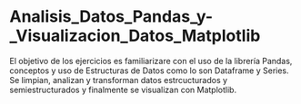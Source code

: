 # Analisis_Datos_Pandas_y-_Visualizacion_Datos_Matplotlib
El objetivo de los ejercicios es familiarizare con el uso de la librería Pandas, conceptos y uso de Estructuras de Datos como lo son Dataframe y Series.  Se limpian, analizan y transforman datos estrcucturados y semiestructurados  y finalmente se visualizan con Matplotlib.
